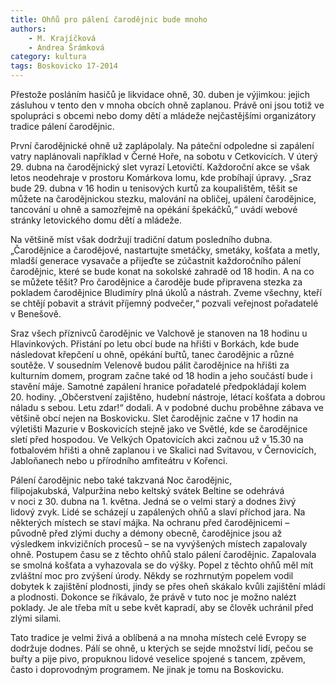 ```yaml
---
title: Ohňů pro pálení čarodějnic bude mnoho
authors:
    - M. Krajíčková
    - Andrea Šrámková
category: kultura
tags: Boskovicko 17-2014
---
```


Přestože posláním hasičů je likvidace ohně, 30. duben je výjimkou: jejich zásluhou v tento den v mnoha obcích ohně zaplanou. Právě oni jsou totiž ve spolupráci s obcemi nebo domy dětí a mládeže nejčastějšími organizátory tradice pálení čarodějnic.

První čarodějnické ohně už zaplápolaly. Na páteční odpoledne si zapálení vatry naplánovali například v Černé Hoře, na sobotu v Cetkovicích. V úterý 29. dubna na čarodějnický slet vyrazí Letovičtí. Každoroční akce se však letos neodehraje v prostoru Komárkova lomu, kde probíhají úpravy. „Sraz bude 29. dubna v 16 hodin u tenisových kurtů za koupalištěm, těšit se můžete na čarodějnickou stezku, malování na obličej, upálení čarodějnice, tancování u ohně a samozřejmě na opékání špekáčků,“ uvádí webové stránky letovického domu dětí a mládeže.

Na většině míst však dodržují tradiční datum posledního dubna. „Čarodějnice a čarodějové, nastartujte smetáčky, smetáky, košťata a metly, mladší generace vysavače a přijeďte se zúčastnit každoročního pálení čarodějnic, které se bude konat na sokolské zahradě od 18 hodin. A na co se můžete těšit? Pro čarodějnice a čaroděje bude připravena stezka za pokladem čarodějnice Bludimíry plná úkolů a nástrah. Zveme všechny, kteří se chtějí pobavit a strávit příjemný podvečer,“ pozvali veřejnost pořadatelé v Benešově.

Sraz všech příznivců čarodějnic ve Valchově je stanoven na 18 hodinu u Hlavinkových. Přistání po letu obcí bude na hřišti v Borkách, kde bude následovat křepčení u ohně, opékání buřtů, tanec čarodějnic a různé soutěže. V sousedním Velenově budou pálit čarodějnice na hřišti za kulturním domem, program začne také od 18 hodin a jeho součástí bude i stavění máje. Samotné zapálení hranice pořadatelé předpokládají kolem 20. hodiny. „Občerstvení zajištěno, hudební nástroje, létací košťata a dobrou náladu s sebou. Letu zdar!“ dodali. A v podobné duchu proběhne zábava ve většině obcí nejen na Boskovicku. Slet čarodějnic začne v 17 hodin na výletišti Mazurie v Boskovicích stejně jako ve Světlé, kde se čarodějnice sletí před hospodou. Ve Velkých Opatovicích akci začnou už v 15.30 na fotbalovém hřišti a ohně zaplanou i ve Skalici nad Svitavou, v Černovicích, Jabloňanech nebo u přírodního amfiteátru v Kořenci.

Pálení čarodějnic nebo také takzvaná Noc čarodějnic, filipojakubská, Valpuržina nebo keltský svátek Beltine se odehrává v noci z 30. dubna na 1. května. Jedná se o velmi starý a dodnes živý lidový zvyk. Lidé se scházejí u zapálených ohňů a slaví příchod jara. Na některých místech se staví májka. Na ochranu před čarodějnicemi – původně před zlými duchy a démony obecně, čarodějnice jsou až výsledkem inkvizičních procesů – se na vyvýšených místech zapalovaly ohně. Postupem času se z těchto ohňů stalo pálení čarodějnic. Zapalovala se smolná košťata a vyhazovala se do výšky. Popel z těchto ohňů měl mít zvláštní moc pro zvýšení úrody. Někdy se rozhrnutým popelem vodil dobytek k zajištění plodnosti, jindy se přes oheň skákalo kvůli zajištění mládí a plodnosti. Dokonce se říkávalo, že právě v tuto noc je možno nalézt poklady. Je ale třeba mít u sebe květ kapradí, aby se člověk uchránil před zlými silami. 

Tato tradice je velmi živá a oblíbená a na mnoha místech celé Evropy se dodržuje dodnes. Pálí se ohně, u kterých se sejde množství lidí, pečou se buřty a pije pivo, propuknou lidové veselice spojené s tancem, zpěvem, často i doprovodným programem. Ne jinak je tomu na Boskovicku.